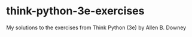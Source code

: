 # think-python-3e-exercises
My solutions to the exercises from Think Python (3e) by Allen B. Downey
